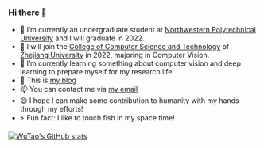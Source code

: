 ### Hi there 👋

<!--
**WuTao-CS/WuTao-CS** is a ✨ _special_ ✨ repository because its `README.md` (this file) appears on your GitHub profile.

Here are some ideas to get you started:
-->
- 🔭 I’m currently an undergraduate student at [Northwestern Polytechnical University](https://www.nwpu.edu.cn/) and I will graduate in 2022. 
- 🔭 I will join the [College of Computer Science and Technology](http://www.cs.zju.edu.cn/) of [Zhejiang University](https://www.zju.edu.cn/) in 2022, majoring in Computer Vision.
- 🌱 I’m currently learning something about computer vision and deep learning to prepare myself for my research life.
- 💬 This is [my blog](https://wutao-cs.github.io/)
- 📫 You can contact me via [my email](747866429@qq.com)
- 😄 I hope I can make some contribution to humanity with my hands through my efforts!
- ⚡ Fun fact: I like to touch fish in my space time!

[![WuTao's GitHub stats](https://github-readme-stats.vercel.app/api?username=wutao-cs&show_icons=true&theme=highcontrast)](https://github.com/wutao-cs/github-readme-stats)
